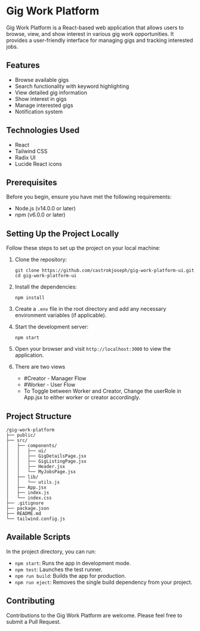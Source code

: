 # Gig Work Platform

Gig Work Platform is a React-based web application that allows users to browse, view, and show interest in various gig work opportunities. It provides a user-friendly interface for managing gigs and tracking interested jobs.

## Features

- Browse available gigs
- Search functionality with keyword highlighting
- View detailed gig information
- Show interest in gigs
- Manage interested gigs
- Notification system

## Technologies Used

- React
- Tailwind CSS
- Radix UI
- Lucide React icons

## Prerequisites

Before you begin, ensure you have met the following requirements:

- Node.js (v14.0.0 or later)
- npm (v6.0.0 or later)

## Setting Up the Project Locally

Follow these steps to set up the project on your local machine:

1. Clone the repository:
   ```
   git clone https://github.com/castrokjoseph/gig-work-platform-ui.git
   cd gig-work-platform-ui
   ```

2. Install the dependencies:
   ```
   npm install
   ```

3. Create a `.env` file in the root directory and add any necessary environment variables (if applicable).

4. Start the development server:
   ```
   npm start
   ```

5. Open your browser and visit `http://localhost:3000` to view the application.
6. There are two views
   - #Creator - Manager Flow
   - #Worker - User Flow 
   - To Toggle between Worker and Creator, Change the userRole in App.jsx to either worker or creator accordingly.

## Project Structure

```
/gig-work-platform
├── public/
├── src/
│   ├── components/
│   │   ├── ui/
│   │   ├── GigDetailsPage.jsx
│   │   ├── GigListingPage.jsx
│   │   ├── Header.jsx
│   │   └── MyJobsPage.jsx
│   ├── lib/
│   │   └── utils.js
│   ├── App.jsx
│   ├── index.js
│   └── index.css
├── .gitignore
├── package.json
├── README.md
└── tailwind.config.js
```

## Available Scripts

In the project directory, you can run:

- `npm start`: Runs the app in development mode.
- `npm test`: Launches the test runner.
- `npm run build`: Builds the app for production.
- `npm run eject`: Removes the single build dependency from your project.

## Contributing

Contributions to the Gig Work Platform are welcome. Please feel free to submit a Pull Request.

